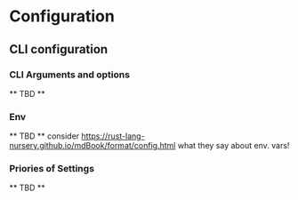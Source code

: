 # Configuration

## CLI configuration

### CLI Arguments and options
** TBD **

### Env
** TBD ** consider https://rust-lang-nursery.github.io/mdBook/format/config.html what they say about env. vars!

### Priories of Settings
** TBD **
